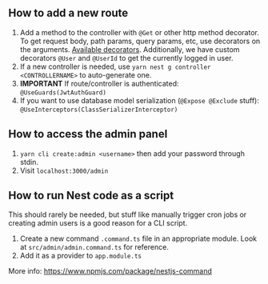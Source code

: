 ## How to add a new route

1. Add a method to the controller with `@Get` or other http method decorator. To get request body, path params, query params, etc, use decorators on the arguments. [Available decorators](https://docs.nestjs.com/controllers#request-object). Additionally, we have custom decorators `@User` and `@UserId` to get the currently logged in user.
2. If a new controller is needed, use `yarn nest g controller <CONTROLLERNAME>` to auto-generate one.
3. **IMPORTANT** If route/controller is authenticated: `@UseGuards(JwtAuthGuard)`
4. If you want to use database model serialization (`@Expose @Exclude` stuff): `@UseInterceptors(ClassSerializerInterceptor)`

## How to access the admin panel

1. `yarn cli create:admin <username>` then add your password through stdin.
2. Visit `localhost:3000/admin`

## How to run Nest code as a script

This should rarely be needed, but stuff like manually trigger cron jobs or creating admin users is a good reason for a CLI script.

1. Create a new command `.command.ts` file in an appropriate module. Look at `src/admin/admin.command.ts` for reference.
2. Add it as a provider to `app.module.ts`

More info: https://www.npmjs.com/package/nestjs-command
